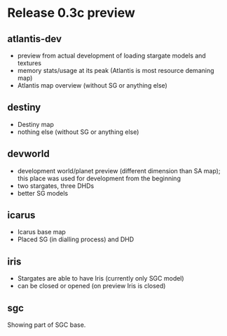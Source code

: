 # Release 0.3c preview

## atlantis-dev

- preview from actual development of loading stargate models and textures
- memory stats/usage at its peak (Atlantis is most resource demaning map)
- Atlantis map overview (without SG or anything else)

## destiny

- Destiny map
- nothing else (without SG or anything else)

## devworld

- development world/planet preview (different dimension than SA map); this place was used for development from the beginning
- two stargates, three DHDs
- better SG models

## icarus

- Icarus base map
- Placed SG (in dialling process) and DHD

## iris

- Stargates are able to have Iris (currently only SGC model)
- can be closed or opened (on preview Iris is closed)

## sgc

Showing part of SGC base.